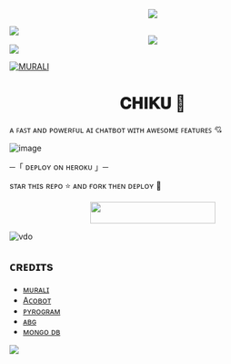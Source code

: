 <p align="center"> 
   <img src="https://capsule-render.vercel.app/api?type=waving&color=gradient&text=𝑴𝑼𝑹𝜜𝑳𝑰&height=100&section=header"/> 
 </p> 
 
<img src="https://user-images.githubusercontent.com/73097560/115834477-dbab4500-a447-11eb-908a-139a6edaec5c.gif"> 

<div align="center">
  <img src="https://readme-typing-svg.herokuapp.com?color=FFA500&center=true&lines=Welcome+To+Chiku+Chat+Bot;Im+An+Ai+Based+Chat+Bot&width=600&height=180">
</div>

<img src="https://user-images.githubusercontent.com/73097560/115834477-dbab4500-a447-11eb-908a-139a6edaec5c.gif"> 


   [![MURALI](https://github-stats-alpha.vercel.app/api?username=MURALIBOTZ&cc=255&tc=fff&ic=ff69b4&bc=870 "MURALIBOTZ")](https://github-stats-alpha.vercel.app/api?username=MURALIBOTZ&cc=000&tc=fff&ic=fff&bc=000"MURALIBOTZ)
   

   
<h1 align="center"><b> 𝐂𝐇𝐈𝐊𝐔 💓 </b></h1>

ᴀ ꜰᴀꜱᴛ ᴀɴᴅ ᴘᴏᴡᴇʀꜰᴜʟ ᴀɪ ᴄʜᴀᴛʙᴏᴛ ᴡɪᴛʜ ᴀᴡᴇꜱᴏᴍᴇ ꜰᴇᴀᴛᴜʀᴇꜱ 💘


![image](https://telegra.ph/file/a8f5426d7e5c50d023164.png)


 ─「 ᴅᴇᴩʟᴏʏ ᴏɴ ʜᴇʀᴏᴋᴜ 」─
</h3>

sᴛᴀʀ ᴛʜɪs ʀᴇᴘᴏ ⭐ ᴀɴᴅ ғᴏʀᴋ ᴛʜᴇɴ ᴅᴇᴘʟᴏʏ 🥀

<p align="center"><a href="https://dashboard.heroku.com/new?template=https://github.com/MURALIBOTZ/ChikuBot"> <img src="https://img.shields.io/badge/Deploy%20On%20Heroku-blue?style=for-the-badge&logo=heroku" width="220" height="38.45"/></a></p>


![vdo](https://media.giphy.com/media/r7bt4IqTe6PJ6sYTLU/giphy.gif)




## ᴄʀᴇᴅɪᴛs

- [ᴍᴜʀᴀʟɪ](https://t.me/MuraliBotz)
- [Aᴄᴏʙᴏᴛ](https://acobot.ai)
- [ᴘʏʀᴏɢʀᴀᴍ ](https://GitHub.com/pyrogram)
- [ᴀʙɢ](https://github.com/Abishnoi69/Abg)
- [ᴍᴏɴɢᴏ ᴅʙ](https://www.mongodb.org)

<img src="https://user-images.githubusercontent.com/73097560/115834477-dbab4500-a447-11eb-908a-139a6edaec5c.gif"> 
